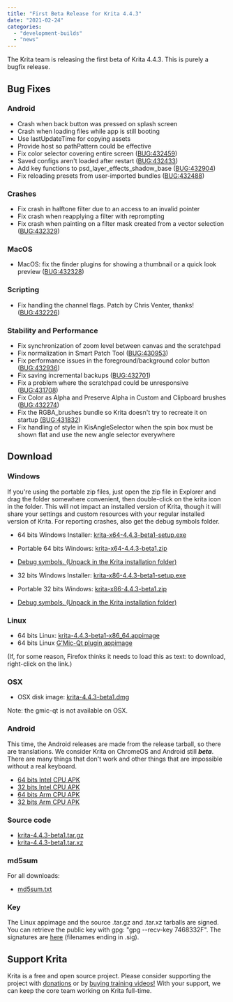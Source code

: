 ```yaml
---
title: "First Beta Release for Krita 4.4.3"
date: "2021-02-24"
categories: 
  - "development-builds"
  - "news"
---
```


The Krita team is releasing the first beta of Krita 4.4.3. This is purely a bugfix release.

## Bug Fixes

### Android

- Crash when back button was pressed on splash screen
- Crash when loading files while app is still booting
- Use lastUpdateTime for copying assets
- Provide host so pathPattern could be effective
- Fix color selector covering entire screen ([BUG:432459](https://bugs.kde.org/show_bug.cgi?id=432459))
- Saved configs aren't loaded after restart ([BUG:432433](https://bugs.kde.org/show_bug.cgi?id=432433))
- Add key functions to psd\_layer\_effects\_shadow\_base ([BUG:432904](https://bugs.kde.org/show_bug.cgi?id=432904))
- Fix reloading presets from user-imported bundles ([BUG:432488](https://bugs.kde.org/show_bug.cgi?id=432488))

### Crashes

- Fix crash in halftone filter due to an access to an invalid pointer
- Fix crash when reapplying a filter with reprompting
- Fix crash when painting on a filter mask created from a vector selection ([BUG:432329](http://432329))

### MacOS

- MacOS: fix the finder plugins for showing a thumbnail or a quick look preview ([BUG:432328](https://bugs.kde.org/show_bug.cgi?id=432328))

### Scripting

- Fix handling the channel flags. Patch by Chris Venter, thanks! ([BUG:432226](https://bugs.kde.org/show_bug.cgi?id=432226))

### Stability and Performance

- Fix synchronization of zoom level between canvas and the scratchpad
- Fix normalization in Smart Patch Tool ([BUG:430953](https://bugs.kde.org/show_bug.cgi?id=430953))
- Fix performance issues in the foreground/background color button ([BUG:432936](https://bugs.kde.org/show_bug.cgi?id=432936))
- Fix saving incremental backups ([BUG:432701](https://bugs.kde.org/show_bug.cgi?id=432701))
- Fix a problem where the scratchpad could be unresponsive ([BUG:431708](https://bugs.kde.org/show_bug.cgi?id=431708))
- Fix Color as Alpha and Preserve Alpha in Custom and Clipboard brushes ([BUG:432274](https://bugs.kde.org/show_bug.cgi?id=432274))
- Fix the RGBA\_brushes bundle so Krita doesn't try to recreate it on startup [(BUG:431832](https://bugs.kde.org/show_bug.cgi?id=431832))
- Fix handling of style in KisAngleSelector when the spin box must be shown flat and use the new angle selector everywhere

## Download

### Windows

If you're using the portable zip files, just open the zip file in Explorer and drag the folder somewhere convenient, then double-click on the krita icon in the folder. This will not impact an installed version of Krita, though it will share your settings and custom resources with your regular installed version of Krita. For reporting crashes, also get the debug symbols folder.

- 64 bits Windows Installer: [krita-x64-4.4.3-beta1-setup.exe](https://download.kde.org/unstable/krita/4.4.3-beta1/krita-x64-4.4.3-beta1-setup.exe)
- Portable 64 bits Windows: [krita-x64-4.4.3-beta1.zip](https://download.kde.org/unstable/krita/4.4.3-beta1/krita-x64-4.4.3-beta1.zip)
- [Debug symbols. (Unpack in the Krita installation folder)](https://download.kde.org/unstable/krita/4.4.3-beta1/krita-x64-4.4.3-beta1-dbg.zip)

- 32 bits Windows Installer: [krita-x86-4.4.3-beta1-setup.exe](https://download.kde.org/unstable/krita/4.4.3-beta1/krita-x86-4.4.3-beta1-setup.exe)
- Portable 32 bits Windows: [krita-x86-4.4.3-beta1.zip](https://download.kde.org/unstable/krita/4.4.3-beta1/krita-x86-4.4.3-beta1.zip)
- [Debug symbols. (Unpack in the Krita installation folder)](https://download.kde.org/unstable/krita/4.4.3-beta1/krita-x86-4.4.3-beta1-dbg.zip)

### Linux

- 64 bits Linux: [krita-4.4.3-beta1-x86\_64.appimage](https://download.kde.org/unstable/krita/4.4.3-beta1/krita-4.4.3-beta1-x86_64.appimage)
- 64 bits Linux [G'Mic-Qt plugin appimage](https://download.kde.org/unstable/krita/4.4.3-beta1/gmic_krita_qt-x86_64.appimage)

(If, for some reason, Firefox thinks it needs to load this as text: to download, right-click on the link.)

### OSX

- OSX disk image: [krita-4.4.3-beta1.dmg](https://download.kde.org/unstable/krita/4.4.3-beta1/krita-4.4.3-beta1.dmg)

Note: the gmic-qt is not available on OSX.

### Android

This time, the Android releases are made from the release tarball, so there are translations. We consider Krita on ChromeOS and Android still **_beta_**. There are many things that don't work and other things that are impossible without a real keyboard.

- [64 bits Intel CPU APK](https://download.kde.org/unstable/krita/4.4.3-beta1/krita_build_apk-release-x86_64-unsigned.apk)
- [32 bits Intel CPU APK](https://download.kde.org/unstable/krita/4.4.3-beta1/krita_build_apk-release-x86_unsigned.apk)
- [64 bits Arm CPU APK](https://download.kde.org/unstable/krita/4.4.3-beta1/krita_build_apk-release-arm64-v8a-unsigned.apk)
- [32 bits Arm CPU APK](https://download.kde.org/unstable/krita/4.4.3-beta1/krita_build_apk-release-armeabi-v7a-unsigned.apk)

### Source code

- [krita-4.4.3-beta1.tar.gz](https://download.kde.org/unstable/krita/4.4.3-beta1/krita-4.4.3-beta1.tar.gz)
- [krita-4.4.3-beta1.tar.xz](https://download.kde.org/unstable/krita/4.4.3-beta1/krita-4.4.3-beta1.tar.xz)

### md5sum

For all downloads:

- [md5sum.txt](https://download.kde.org/unstable/krita/4.4.3-beta1/md5sum.txt)

### Key

The Linux appimage and the source .tar.gz and .tar.xz tarballs are signed. You can retrieve the public key with gpg: "gpg --recv-key 7468332F". The signatures are [here](https://download.kde.org/unstable/krita/4.4.3-beta1/) (filenames ending in .sig).

## Support Krita

Krita is a free and open source project. Please consider supporting the project with [donations](https://krita.org/en/support-us/donations/) or by [buying training videos!](https://krita.org/en/support-us/shop) With your support, we can keep the core team working on Krita full-time.
